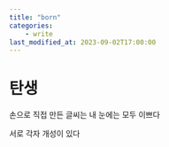 ```yaml
---
title: "born"
categories:
    - write
last_modified_at: 2023-09-02T17:00:00
---
```


# 탄생

손으로 직접 만든 글씨는 내 눈에는 모두 이쁘다

서로 각자 개성이 있다


